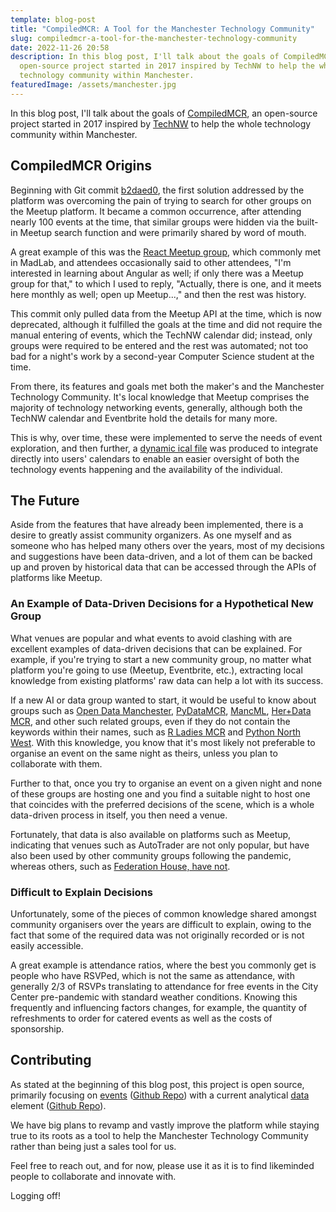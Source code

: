 ```yaml
---
template: blog-post
title: "CompiledMCR: A Tool for the Manchester Technology Community"
slug: compiledmcr-a-tool-for-the-manchester-technology-community
date: 2022-11-26 20:58
description: In this blog post, I'll talk about the goals of CompiledMCR, an
  open-source project started in 2017 inspired by TechNW to help the whole
  technology community within Manchester.
featuredImage: /assets/manchester.jpg
---
```

In this blog post, I'll talk about the goals of [CompiledMCR](https://compiledmcr.com/), an open-source project started in 2017 inspired by [TechNW](https://technw.uk/about.html) to help the whole technology community within Manchester.

## CompiledMCR Origins

Beginning with Git commit [b2daed0](https://github.com/Sean12697/MeetupManchesterTech/commit/b2daed089e7f38f3805c4fa82054bcdce3bd8ae9), the first solution addressed by the platform was overcoming the pain of trying to search for other groups on the Meetup platform. It became a common occurrence, after attending nearly 100 events at the time, that similar groups were hidden via the built-in Meetup search function and were primarily shared by word of mouth. 

A great example of this was the [React Meetup group](https://twitter.com/mancreact), which commonly met in MadLab, and attendees occasionally said to other attendees, "I'm interested in learning about Angular as well; if only there was a Meetup group for that," to which I used to reply, "Actually, there is one, and it meets here monthly as well; open up Meetup...," and then the rest was history.

This commit only pulled data from the Meetup API at the time, which is now deprecated, although it fulfilled the goals at the time and did not require the manual entering of events, which the TechNW calendar did; instead, only groups were required to be entered and the rest was automated; not too bad for a night's work by a second-year Computer Science student at the time.

From there, its features and goals met both the maker's and the Manchester Technology Community. It's local knowledge that Meetup comprises the majority of technology networking events, generally, although both the TechNW calendar and Eventbrite hold the details for many more. 

This is why, over time, these were implemented to serve the needs of event exploration, and then further, a [dynamic ical file](https://twitter.com/Sean12697/status/1133340835054018560) was produced to integrate directly into users' calendars to enable an easier oversight of both the technology events happening and the availability of the individual.

## The Future

Aside from the features that have already been implemented, there is a desire to greatly assist community organizers. As one myself and as someone who has helped many others over the years, most of my decisions and suggestions have been data-driven, and a lot of them can be backed up and proven by historical data that can be accessed through the APIs of platforms like Meetup.

### An Example of Data-Driven Decisions for a Hypothetical New Group

What venues are popular and what events to avoid clashing with are excellent examples of data-driven decisions that can be explained. For example, if you're trying to start a new community group, no matter what platform you're going to use (Meetup, Eventbrite, etc.), extracting local knowledge from existing platforms' raw data can help a lot with its success.

If a new AI or data group wanted to start, it would be useful to know about groups such as [Open Data Manchester](https://www.opendatamanchester.org.uk/), [PyDataMCR](https://twitter.com/pydatamcr), [MancML](https://mancml.notion.site/), [Her+Data MCR](https://twitter.com/herplusdatamcr), and other such related groups, even if they do not contain the keywords within their names, such as [R Ladies MCR](https://twitter.com/rladiesmcr) and [Python North West](https://pynw.org/). With this knowledge, you know that it's most likely not preferable to organise an event on the same night as theirs, unless you plan to collaborate with them.

Further to that, once you try to organise an event on a given night and none of these groups are hosting one and you find a suitable night to host one that coincides with the preferred decisions of the scene, which is a whole data-driven process in itself, you then need a venue. 

Fortunately, that data is also available on platforms such as Meetup, indicating that venues such as AutoTrader are not only popular, but have also been used by other community groups following the pandemic, whereas others, such as [Federation House, have not](https://twitter.com/WeAreInevitable/status/1340959753560870912).

### Difficult to Explain Decisions

Unfortunately, some of the pieces of common knowledge shared amongst community organisers over the years are difficult to explain, owing to the fact that some of the required data was not originally recorded or is not easily accessible.

A great example is attendance ratios, where the best you commonly get is people who have RSVPed, which is not the same as attendance, with generally 2/3 of RSVPs translating to attendance for free events in the City Center pre-pandemic with standard weather conditions. Knowing this frequently and influencing factors changes, for example, the quantity of refreshments to order for catered events as well as the costs of sponsorship.

## Contributing

As stated at the beginning of this blog post, this project is open source, primarily focusing on [events](https://events.compiledmcr.com/) ([Github Repo](https://github.com/inevitable-team/compiled-mcr-events)) with a current analytical [data](https://data.compiledmcr.com/) element ([Github Repo](https://github.com/inevitable-team/mcr-tech-meetup-data)). 

We have big plans to revamp and vastly improve the platform while staying true to its roots as a tool to help the Manchester Technology Community rather than being just a sales tool for us. 

Feel free to reach out, and for now, please use it as it is to find likeminded people to collaborate and innovate with.

Logging off!